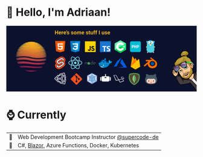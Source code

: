 # :wave: Hello, I'm Adriaan!

![Banner](https://github.com/avanderbergh/avanderbergh/blob/master/banner.png?raw=true)

# ⌚ Currently
| | |
|-|-|
|💼 | Web Development Bootcamp Instructor [@supercode-de](https://github.com/orgs/supercode-de) |
|🏫 | C#, [Blazor](https://blazor.net), Azure Functions, Docker, Kubernetes                     |
